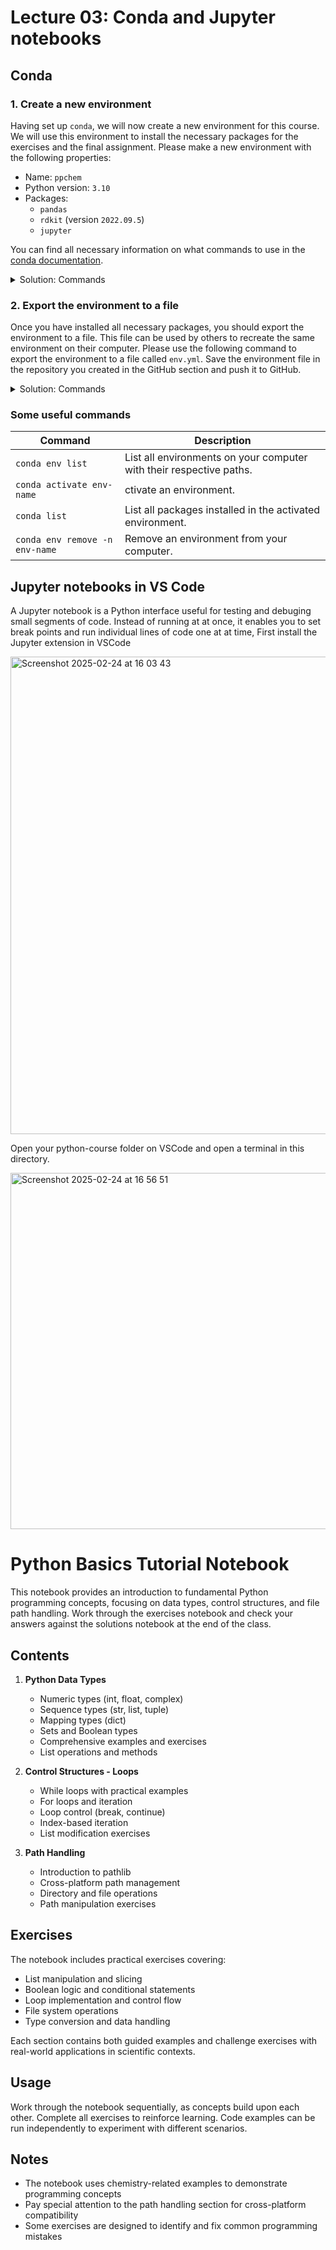 
# Lecture 03: Conda and Jupyter notebooks

## Conda

### 1. Create a new environment

Having set up `conda`, we will now create a new environment for this course. We will use this environment to install the necessary packages for the exercises and the final assignment. Please make a new environment with the following properties:

- Name: `ppchem`
- Python version: `3.10`
- Packages:
    - `pandas`
    - `rdkit` (version `2022.09.5`)
    - `jupyter`

You can find all necessary information on what commands to use in the [conda documentation](https://docs.conda.io/projects/conda/en/latest/user-guide/tasks/manage-environments.html).

<details>
<summary>Solution: Commands</summary>
In a terminal, type the following commands:

```bash
conda create -n ppchem python=3.10
conda activate ppchem
pip install pandas  # installs numpy as dependency
pip install rdkit==2022.09.5
pip install jupyter
```

</details>

### 2. Export the environment to a file

Once you have installed all necessary packages, you should export the environment to a file. This file can be used by others to recreate the same environment on their computer. Please use the following command to export the environment to a file called `env.yml`. Save the environment file in the repository you created in the GitHub section and push it to GitHub.

<details>
<summary>Solution: Commands</summary>

Don't forget to reaplce `path/to/ppchem` with your path!

```bash
cd <path/to/ppchem>
git checkout main # Make sure to be on the main branch
conda activate ppchem
conda env export > env.yml
git add env.yml
git commit -m "Add environment file"
git push origin main
```

</details>

### Some useful commands

| Command | Description |
|---------|-------------|
| `conda env list` | List all environments on your computer with their respective paths.|
| `conda activate env-name` | ctivate an environment. |
| `conda list` | List all packages installed in the activated environment. |
| `conda env remove -n env-name` | Remove an environment from your computer. |

## Jupyter notebooks in VS Code

A Jupyter notebook is a Python interface useful for testing and debuging small segments of code. Instead of running at at once, it enables you to set break points and run individual lines of code one at at time,
First install the Jupyter extension in VSCode

<img width="764" alt="Screenshot 2025-02-24 at 16 03 43" src="https://github.com/user-attachments/assets/2b111201-8a3a-4ec5-956d-a6a2cd4bd948" />

Open your python-course folder on VSCode and open a terminal in this directory.

<img width="570" alt="Screenshot 2025-02-24 at 16 56 51" src="https://github.com/user-attachments/assets/f8e33518-a9b2-4f55-ae07-ee135b16c41f" />

# Python Basics Tutorial Notebook

This notebook provides an introduction to fundamental Python programming concepts, focusing on data types, control structures, and file path handling.
Work through the exercises notebook and check your answers against the solutions notebook at the end of the class.

## Contents

1. **Python Data Types**
   - Numeric types (int, float, complex)
   - Sequence types (str, list, tuple)
   - Mapping types (dict)
   - Sets and Boolean types
   - Comprehensive examples and exercises
   - List operations and methods

2. **Control Structures - Loops**
   - While loops with practical examples
   - For loops and iteration
   - Loop control (break, continue)
   - Index-based iteration
   - List modification exercises

3. **Path Handling**
   - Introduction to pathlib
   - Cross-platform path management
   - Directory and file operations
   - Path manipulation exercises

## Exercises

The notebook includes practical exercises covering:
- List manipulation and slicing
- Boolean logic and conditional statements
- Loop implementation and control flow
- File system operations
- Type conversion and data handling

Each section contains both guided examples and challenge exercises with real-world applications in scientific contexts.

## Usage

Work through the notebook sequentially, as concepts build upon each other. Complete all exercises to reinforce learning. Code examples can be run independently to experiment with different scenarios.

## Notes

- The notebook uses chemistry-related examples to demonstrate programming concepts
- Pay special attention to the path handling section for cross-platform compatibility
- Some exercises are designed to identify and fix common programming mistakes
